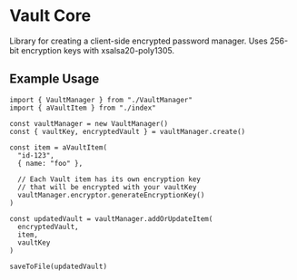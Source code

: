 # Vault Core

Library for creating a client-side encrypted password manager. Uses 256-bit encryption keys with xsalsa20-poly1305.

## Example Usage

```
import { VaultManager } from "./VaultManager"
import { aVaultItem } from "./index"

const vaultManager = new VaultManager()
const { vaultKey, encryptedVault } = vaultManager.create()

const item = aVaultItem(
  "id-123",
  { name: "foo" },

  // Each Vault item has its own encryption key
  // that will be encrypted with your vaultKey
  vaultManager.encryptor.generateEncryptionKey()
)

const updatedVault = vaultManager.addOrUpdateItem(
  encryptedVault,
  item,
  vaultKey
)

saveToFile(updatedVault)
```
